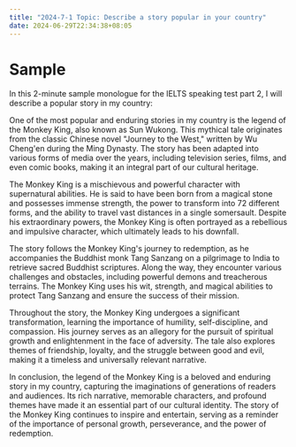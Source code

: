 ```yaml
---
title: "2024-7-1 Topic: Describe a story popular in your country"
date: 2024-06-29T22:34:38+08:05
---
```


# Sample
In this 2-minute sample monologue for the IELTS speaking test part 2, I will describe a popular story in my country:

One of the most popular and enduring stories in my country is the legend of the Monkey King, also known as Sun Wukong. This mythical tale originates from the classic Chinese novel "Journey to the West," written by Wu Cheng'en during the Ming Dynasty. The story has been adapted into various forms of media over the years, including television series, films, and even comic books, making it an integral part of our cultural heritage.

The Monkey King is a mischievous and powerful character with supernatural abilities. He is said to have been born from a magical stone and possesses immense strength, the power to transform into 72 different forms, and the ability to travel vast distances in a single somersault. Despite his extraordinary powers, the Monkey King is often portrayed as a rebellious and impulsive character, which ultimately leads to his downfall.

The story follows the Monkey King's journey to redemption, as he accompanies the Buddhist monk Tang Sanzang on a pilgrimage to India to retrieve sacred Buddhist scriptures. Along the way, they encounter various challenges and obstacles, including powerful demons and treacherous terrains. The Monkey King uses his wit, strength, and magical abilities to protect Tang Sanzang and ensure the success of their mission.

Throughout the story, the Monkey King undergoes a significant transformation, learning the importance of humility, self-discipline, and compassion. His journey serves as an allegory for the pursuit of spiritual growth and enlightenment in the face of adversity. The tale also explores themes of friendship, loyalty, and the struggle between good and evil, making it a timeless and universally relevant narrative.

In conclusion, the legend of the Monkey King is a beloved and enduring story in my country, capturing the imaginations of generations of readers and audiences. Its rich narrative, memorable characters, and profound themes have made it an essential part of our cultural identity. The story of the Monkey King continues to inspire and entertain, serving as a reminder of the importance of personal growth, perseverance, and the power of redemption.

